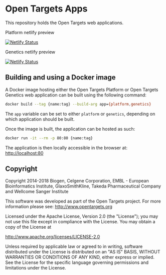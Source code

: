 # Open Targets Apps

This repository holds the Open Targets web applications.

Platform netlify preview

[![Netlify Status](https://api.netlify.com/api/v1/badges/0170074c-4d8d-4882-90e5-775a4222dc6c/deploy-status)](https://app.netlify.com/sites/ot-platform/deploys)

Genetics netlify preview

[![Netlify Status](https://api.netlify.com/api/v1/badges/e00eea73-d8b7-4f88-9d16-7265144b54e1/deploy-status)](https://app.netlify.com/sites/ot-genetics/deploys)

## Building and using a Docker image

A Docker image hosting either the Open Targets Platform or Open Targets Genetics web application can be built using the following command:

```sh
docker build --tag {name:tag} --build-arg app={platform,genetics}
```

The `app` variable can be set to either `platform` or `genetics`, depending on which application should be built.

Once the image is built, the application can be hosted as such:

```sh
docker run -it --rm -p 80:80 {name:tag}
```

The application is then locally accessible in the browser at: <http://localhost:80>

## Copyright

Copyright 2014-2018 Biogen, Celgene Corporation, EMBL - European Bioinformatics Institute, GlaxoSmithKline, Takeda Pharmaceutical Company and Wellcome Sanger Institute

This software was developed as part of the Open Targets project. For more information please see: http://www.opentargets.org

Licensed under the Apache License, Version 2.0 (the "License");
you may not use this file except in compliance with the License.
You may obtain a copy of the License at

http://www.apache.org/licenses/LICENSE-2.0

Unless required by applicable law or agreed to in writing, software
distributed under the License is distributed on an "AS IS" BASIS,
WITHOUT WARRANTIES OR CONDITIONS OF ANY KIND, either express or implied.
See the License for the specific language governing permissions and
limitations under the License.
